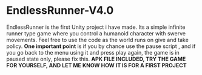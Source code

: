 # EndlessRunner-V4.0
EndlessRunner is the first Unity project i have made. Its a simple infinite runner type game where you control a humanoid character with swerve movements.
Feel free to use the code as the world runs on give and take policy.
**One important point** is if you by chance use the pause script , and if you go back to the menu using it and press play again, the game is in paused state only, please fix this.
**APK FILE INCLUDED, TRY THE GAME FOR YOURSELF, AND LET ME KNOW HOW IT IS FOR A FIRST PROJECT**
